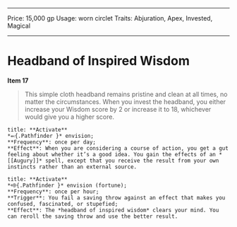 
---
Price: 15,000 gp
Usage: worn circlet
Traits: Abjuration, Apex, Invested, Magical

---

# Headband of Inspired Wisdom

**Item 17**

> This simple cloth headband remains pristine and clean at all times, no matter the circumstances. When you invest the headband, you either increase your Wisdom score by 2 or increase it to 18, whichever would give you a higher score.

```ad-embed-ability
title: **Activate**
*⬻{.Pathfinder }* envision; 
**Frequency**: once per day;
**Effect**: When you are considering a course of action, you get a gut feeling about whether it’s a good idea. You gain the effects of an *[[Augury]]* spell, except that you receive the result from your own instincts rather than an external source.

```

```ad-embed-ability
title: **Activate**
*⬲{.Pathfinder }* envision (fortune); 
**Frequency**: once per hour;
**Trigger**: You fail a saving throw against an effect that makes you confused, fascinated, or stupefied;
**Effect**: The *headband of inspired wisdom* clears your mind. You can reroll the saving throw and use the better result.

```
